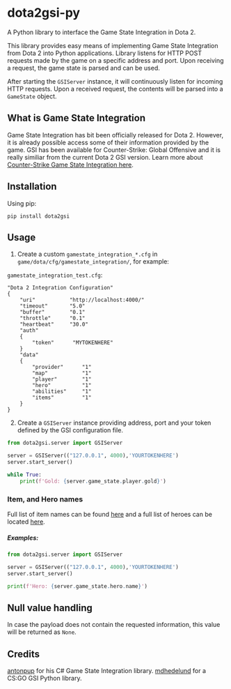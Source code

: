 # dota2gsi-py
A Python library to interface the Game State Integration in Dota 2.

This library provides easy means of implementing Game State Integration from Dota 2 into Python applications. Library listens for HTTP POST requests made by the game on a specific address and port. Upon receiving a request, the game state is parsed and can be used.

After starting the `GSIServer` instance, it will continuously listen for incoming HTTP requests. Upon a received request, the contents will be parsed into a `GameState` object.

## What is Game State Integration
Game State Integration has bit been officially released for Dota 2. However, it is already possible access some of their information provided by the game. GSI has been available for Counter-Strike: Global Offensive and it is really similiar from the current Dota 2 GSI version. Learn more about [Counter-Strike Game State Integration here](https://developer.valvesoftware.com/wiki/Counter-Strike:_Global_Offensive_Game_State_Integration).

## Installation
Using pip:

```
pip install dota2gsi
```

## Usage
1. Create a custom `gamestate_integration_*.cfg` in `game/dota/cfg/gamestate_integration/`, for example:  

`gamestate_integration_test.cfg`:
```
"Dota 2 Integration Configuration"
{
    "uri"           "http://localhost:4000/"
    "timeout"       "5.0"
    "buffer"        "0.1"
    "throttle"      "0.1"
    "heartbeat"     "30.0"
    "auth"
    {
        "token"      "MYTOKENHERE"
    }
    "data"
    {
        "provider"      "1"
        "map"           "1"
        "player"        "1"
        "hero"          "1"
        "abilities"     "1"
        "items"         "1"
    }
}
```

2. Create a `GSIServer` instance providing address, port and your token defined by the GSI configuration file.

```python
from dota2gsi.server import GSIServer

server = GSIServer(("127.0.0.1", 4000),'YOURTOKENHERE')
server.start_server()

while True:
    print(f'Gold: {server.game_state.player.gold}')
```

### Item, and Hero names
Full list of item names can be found [here](http://dota2.gamepedia.com/Cheats#Item_names) and a full list of heroes can be located [here](http://dota2.gamepedia.com/Cheats#Hero_names).

##### Examples:
```python
from dota2gsi.server import GSIServer

server = GSIServer(("127.0.0.1", 4000),'YOURTOKENHERE')
server.start_server()

print(f'Hero: {server.game_state.hero.name}')
```

## Null value handling
In case the payload does not contain the requested information, this value will be returned as `None`.

## Credits
[antonpup](https://github.com/antonpup/) for his C# Game State Integration library.
[mdhedelund](https://github.com/mdhedelund) for a CS:GO GSI Python library.
